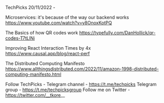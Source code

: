 TechPicks 20/11/2022 -

Microservices: it's because of the way our backend works
https://www.youtube.com/watch?v=y8OnoxKotPQ

The Basics of how QR codes work
https://typefully.com/DanHollick/qr-codes-T7tLlNi

Improving React Interaction Times by 4x
https://www.causal.app/blog/react-perf

The Distributed Computing Manifesto
https://www.allthingsdistributed.com/2022/11/amazon-1998-distributed-computing-manifesto.html

Follow TechPicks -
Telegram channel - https://t.me/techpicks
Telegram group - https://t.me/techpicksgroup
Follow me on Twitter - https://twitter.com/__tkore__